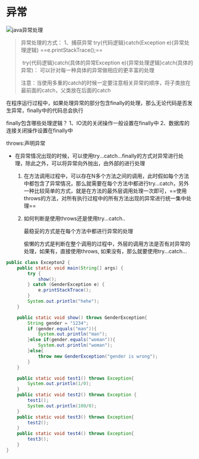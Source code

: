 # 异常

![java异常处理](/Users/qiruiliu/Desktop/mashibingEdu/javaLearned/java零基础课程笔记/java异常处理.png)

>    异常处理的方式：
>        1、捕获异常
>            try{代码逻辑}catch(Exception e){异常处理逻辑} ==e.printStackTrace();==
>
> ​           try{代码逻辑}catch(具体的异常Exception e){异常处理逻辑}catch(具体的异常)：
> ​                 可以针对每一种具体的异常做相应的更丰富的处理
>
> ​			注意：当使用多重的catch的时候一定要注意相关异常的顺序，将子类放在最前面的catch，父类放在后面的catch

在程序运行过程中，如果处理异常的部分包含finally的处理，那么无论代码是否发生异常，finally中的代码总会执行

finally包含哪些处理逻辑？
1、IO流的关闭操作一般设置在finally中
2、数据库的连接关闭操作设置在finally中

throws:声明异常
* 在异常情况出现的时候，可以使用try...catch...finally的方式对异常进行处理，除此之外，可以将异常向外抛出，由外部的进行处理

  1. 在方法调用过程中，可以存在N多个方法之间的调用，此时假如每个方法中都包含了异常情况，那么就需要在每个方法中都进行try...catch，另外一种比较简单的方式，就是在方法的最外层调用处理一次即可，==使用throws的方法，对所有执行过程中的所有方法出现的异常进行统一集中处理==

  2. 如何判断是使用throws还是使用try...catch..

     最稳妥的方式是在每个方法中都进行异常的处理

     偷懒的方式是判断在整个调用的过程中，外层的调用方法是否有对异常的处理，如果有，直接使用throws, 如果没有，那么就要使用try...catch...

```java
public class Excepton2 {
    public static void main(String[] args) {
        try {
            show();
        } catch (GenderException e) {
            e.printStackTrace();
        }
        System.out.println("hehe");
    }

    public static void show() throws GenderException{
        String gender = "1234";
        if (gender.equals("man")){
            System.out.println("man");
        }else if(gender.equals("woman")){
            System.out.println("woman");
        }else{
            throw new GenderException("gender is wrong");
        }
    }

    public static void test1() throws Exception{
        System.out.println(1/0);
    }
    public static void test2() throws Exception {
        test1();
        System.out.println(100/0);
    }
    public static void test3() throws Exception{
        test2();
    }
    public static void test4() throws Exception{
        test3();
    }
}
```